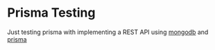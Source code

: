 # Prisma Testing

Just testing prisma with implementing a REST API using [mongodb](https://www.mongodb.com/) and [prisma](https://www.prisma.io/)

